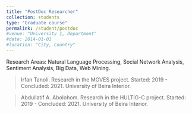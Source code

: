 ```yaml
---
title: "PostDoc Researcher"
collection: students
type: "Graduate course"
permalink: /student/postdoc
#venue: "University 1, Department"
#date: 2014-01-01
#location: "City, Country"
---
```

Research Areas: Natural Language Processing, Social Network Analysis, Sentiment Analysis, Big Data, Web Mining.

> Irfan Tanoli. Research in the MOVES project. Started: 2019 - Concluded: 2021. University of Beira Interior.

> Abdullatif A. Abolohom. Research in the HULTIG-C project. Started: 2019 - Concluded: 2021. University of Beira Interior.